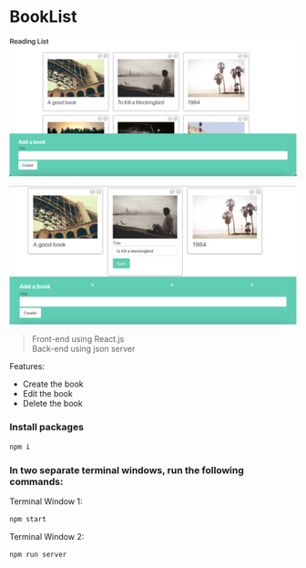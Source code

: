 # BookList


![Image 1](images/image1.png)

![Image 2](images/image2.png)

> Front-end using React.js <br>
> Back-end using json server



Features:

- Create the book
- Edit the book
- Delete the book

### Install packages

```bash
npm i
```

### In two separate terminal windows, run the following commands:

Terminal Window 1:

```bash
npm start
```

Terminal Window 2:

```bash
npm run server
```
